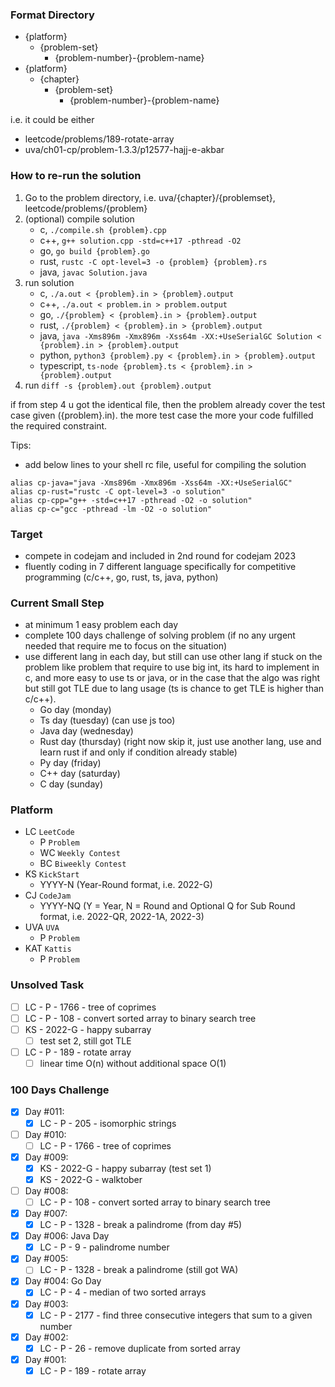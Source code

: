 ### Format Directory
- {platform}
    - {problem-set}
        - {problem-number}-{problem-name}
- {platform}
    - {chapter}
        - {problem-set}
            - {problem-number}-{problem-name}

i.e. it could be either
- leetcode/problems/189-rotate-array
- uva/ch01-cp/problem-1.3.3/p12577-hajj-e-akbar

### How to re-run the solution

1. Go to the problem directory, i.e. uva/{chapter}/{problemset}, leetcode/problems/{problem}
2. (optional) compile solution
    - c, `./compile.sh {problem}.cpp`
    - c++, `g++ solution.cpp -std=c++17 -pthread -O2`
    - go, `go build {problem}.go`
    - rust, `rustc -C opt-level=3 -o {problem} {problem}.rs`
    - java, `javac Solution.java`
3. run solution
    - c, `./a.out < {problem}.in > {problem}.output`
    - c++, `./a.out < problem.in > problem.output`
    - go, `./{problem} < {problem}.in > {problem}.output`
    - rust, `./{problem} < {problem}.in > {problem}.output`
    - java, `java -Xms896m -Xmx896m -Xss64m -XX:+UseSerialGC Solution < {problem}.in > {problem}.output`
    - python, `python3 {problem}.py < {problem}.in > {problem}.output`
    - typescript, `ts-node {problem}.ts < {problem}.in > {problem}.output`
4. run `diff -s {problem}.out {problem}.output`

if from step 4 u got the identical file, then the problem already cover the test case given ({problem}.in).
the more test case the more your code fulfilled the required constraint.

Tips:
- add below lines to your shell rc file, useful for compiling the solution
```
alias cp-java="java -Xms896m -Xmx896m -Xss64m -XX:+UseSerialGC"
alias cp-rust="rustc -C opt-level=3 -o solution"
alias cp-cpp="g++ -std=c++17 -pthread -O2 -o solution"
alias cp-c="gcc -pthread -lm -O2 -o solution"
```

### Target
- compete in codejam and included in 2nd round for codejam 2023
- fluently coding in 7 different language specifically for competitive programming (c/c++, go, rust, ts, java, python)

### Current Small Step
- at minimum 1 easy problem each day
- complete 100 days challenge of solving problem (if no any urgent needed that require me to focus on the situation)
- use different lang in each day, but still can use other lang if stuck on the problem like problem that require to use big int, its hard to implement in c, and more easy to use ts or java, or in the case that the algo was right but still got TLE due to lang usage (ts is chance to get TLE is higher than c/c++).
    - Go day (monday)
    - Ts day (tuesday) (can use js too)
    - Java day (wednesday)
    - Rust day (thursday) (right now skip it, just use another lang, use and learn rust if and only if condition already stable)
    - Py day (friday)
    - C++ day (saturday)
    - C day (sunday)

### Platform
- LC `LeetCode`
    - P `Problem`
    - WC `Weekly Contest`
    - BC `Biweekly Contest`
- KS `KickStart`
    - YYYY-N (Year-Round format, i.e. 2022-G)
- CJ `CodeJam`
    - YYYY-NQ (Y = Year, N = Round and Optional Q for Sub Round format, i.e. 2022-QR, 2022-1A, 2022-3)
- UVA `UVA`
    - P `Problem`
- KAT `Kattis`
    - P `Problem`

### Unsolved Task
- [ ] LC - P - 1766 - tree of coprimes
- [ ] LC - P - 108 - convert sorted array to binary search tree
- [ ] KS - 2022-G - happy subarray
    - [ ] test set 2, still got TLE
- [ ] LC - P - 189 - rotate array
    - [ ] linear time O(n) without additional space O(1)

### 100 Days Challenge
- [x] Day #011:
    - [x] LC - P - 205 - isomorphic strings
- [ ] Day #010:
    - [ ] LC - P - 1766 - tree of coprimes
- [x] Day #009:
    - [x] KS - 2022-G - happy subarray (test set 1)
    - [x] KS - 2022-G - walktober
- [ ] Day #008:
    - [ ] LC - P - 108 - convert sorted array to binary search tree
- [x] Day #007:
    - [x] LC - P - 1328 - break a palindrome (from day #5)
- [x] Day #006: Java Day
    - [x] LC - P - 9 - palindrome number
- [x] Day #005:
    - [ ] LC - P - 1328 - break a palindrome (still got WA)
- [x] Day #004: Go Day
    - [x] LC - P - 4 - median of two sorted arrays
- [x] Day #003:
    - [x] LC - P - 2177 - find three consecutive integers that sum to a given number
- [x] Day #002:
    - [x] LC - P - 26 - remove duplicate from sorted array
- [x] Day #001:
    - [x] LC - P - 189 - rotate array
